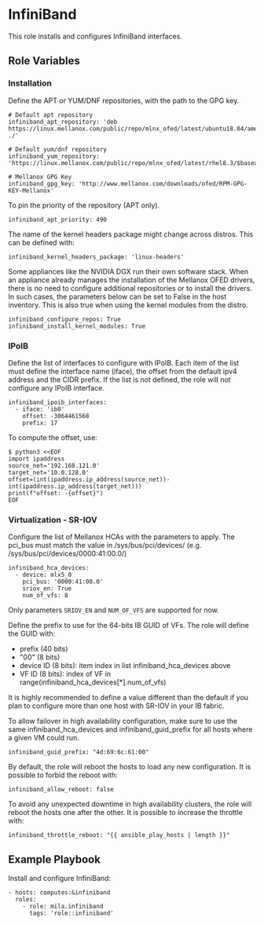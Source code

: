 InfiniBand
==========

This role installs and configures InfiniBand interfaces.

Role Variables
--------------

### Installation

Define the APT or YUM/DNF repositories, with the path to the GPG key.

    # Default apt repository
    infiniband_apt_repository: 'deb https://linux.mellanox.com/public/repo/mlnx_ofed/latest/ubuntu18.04/amd64/ ./'

    # Default yum/dnf repository
    infiniband_yum_repository: 'https://linux.mellanox.com/public/repo/mlnx_ofed/latest/rhel8.3/$basearch/'

    # Mellanox GPG Key
    infiniband_gpg_key: 'http://www.mellanox.com/downloads/ofed/RPM-GPG-KEY-Mellanox'

To pin the priority of the repository (APT only).

    infiniband_apt_priority: 490

The name of the kernel headers package might change across distros. This can be
defined with:

    infiniband_kernel_headers_package: 'linux-headers'

Some appliances like the NVIDIA DGX run their own software stack. When an
appliance already manages the installation of the Mellanox OFED drivers, there
is no need to configure additional repositories or to install the drivers. In
such cases, the parameters below can be set to False in the host inventory.
This is also true when using the kernel modules from the distro.

    infiniband_configure_repos: True
    infiniband_install_kernel_modules: True

### IPoIB

Define the list of interfaces to configure with IPoIB. Each item of the list
must define the interface name (iface), the offset from the default ipv4 address
and the CIDR prefix. If the list is not defined, the role will not configure any
IPoIB interface.

    infiniband_ipoib_interfaces:
      - iface: 'ib0'
        offset: -3064461568
        prefix: 17

To compute the offset, use:

    $ python3 <<EOF
    import ipaddress
    source_net='192.168.121.0'
    target_net='10.0.128.0'
    offset=(int(ipaddress.ip_address(source_net))-int(ipaddress.ip_address(target_net)))
    print(f"offset: -{offset}")
    EOF

### Virtualization - SR-IOV

Configure the list of Mellanox HCAs with the parameters to apply. The pci_bus
must match the value in /sys/bus/pci/devices/ (e.g.
/sys/bus/pci/devices/0000:41:00.0/)

    infiniband_hca_devices:
      - device: mlx5_0
        pci_bus: '0000:41:00.0'
        sriov_en: True
        num_of_vfs: 8

Only parameters `SRIOV_EN` and `NUM_OF_VFS` are supported for now.

Define the prefix to use for the 64-bits IB GUID of VFs.  The role will define
the GUID with:

 - prefix (40 bits)
 - "00" (8 bits)
 - device ID (8 bits): item index in list infiniband_hca_devices above
 - VF ID (8 bits): index of VF in range(infiniband_hca_devices[*].num_of_vfs)

It is highly recommended to define a value different than the default if you
plan to configure more than one host with SR-IOV in your IB fabric.

To allow failover in high availability configuration, make sure to use the same
infiniband_hca_devices and infiniband_guid_prefix for all hosts where a given VM
could run.

    infiniband_guid_prefix: "4d:69:6c:61:00"

By default, the role will reboot the hosts to load any new configuration. It is
possible to forbid the reboot with:

    infiniband_allow_reboot: false

To avoid any unexpected downtime in high availability clusters, the role will
reboot the hosts one after the other. It is possible to increase the throttle
with:

    infiniband_throttle_reboot: "{{ ansible_play_hosts | length }}"

Example Playbook
----------------

Install and configure InfiniBand:

    - hosts: computes:&infiniband
      roles:
        - role: mila.infiniband
          tags: 'role::infiniband'
